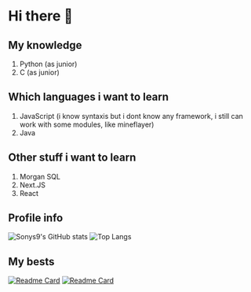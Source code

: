 # Hi there 👋

## My knowledge
1. Python (as junior)
2. C (as junior)

## Which languages i want to learn
1. JavaScript (i know syntaxis but i dont know any framework, i still can work with some modules, like mineflayer)
2. Java

## Other stuff i want to learn
1. Morgan SQL
2. Next.JS
3. React

## Profile info
![Sonys9's GitHub stats](https://github-readme-stats.vercel.app/api?username=sonys9&show_icons=true&theme=transparent)
![Top Langs](https://github-readme-stats.vercel.app/api/top-langs/?username=Sonys9&langs_count=8&layout=compact)

## My bests
[![Readme Card](https://github-readme-stats.vercel.app/api/pin/?username=sonys9&repo=TrafficDown)](https://github.com/anuraghazra/github-readme-stats)
[![Readme Card](https://github-readme-stats.vercel.app/api/pin/?username=sonys9&repo=M5Tool)](https://github.com/anuraghazra/github-readme-stats)
